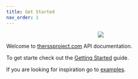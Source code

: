 ```yaml
---
title: Get Started
nav_order: 1
---
```


<div align="center">
  <img align="center" src="/assets/images/logo.png" />
</div>

Welcome to [therssproject.com](https://therssproject.com) API documentation.

To get starte check out the [Getting Started](/guide/) guide.

If you are looking for inspiration go to [examples](/examples/).

